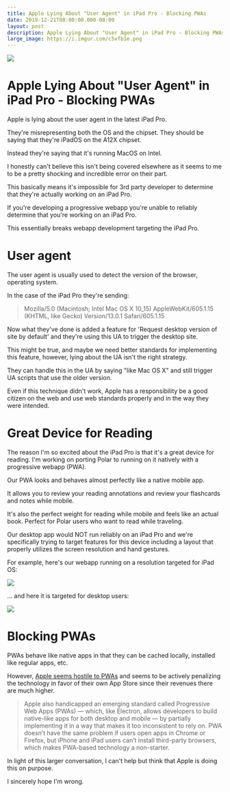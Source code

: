 ```yaml
---
title: Apple Lying About "User Agent" in iPad Pro - Blocking PWAs
date: 2019-12-21T08:00:00.000-08:00
layout: post
description: Apple Lying About "User Agent" in iPad Pro - Blocking PWAs and pretending they're MacOS
large_image: https://i.imgur.com/c5vfb1e.png
---
```


<div class="text-center"> 
<img class="img-fluid" src="https://i.imgur.com/c5vfb1e.png">
</div>

# Apple Lying About "User Agent" in iPad Pro - Blocking PWAs

Apple is lying about the user agent in the latest iPad Pro.

They're misrepresenting both the OS and the chipset.  They should be saying that they're iPadOS on the A12X chipset.

Instead they're saying that it's running MacOS on Intel.

I honestly can't believe this isn't being covered elsewhere as it seems to me to be a pretty shocking and incredible
error on their part.

This basically means it's impossible for 3rd party developer to determine that they're actually working on an iPad Pro.

If you're developing a progressive webapp you're unable to reliably determine that you're working on an iPad Pro.

This essentially breaks webapp development targeting the iPad Pro.

# User agent

The user agent is usually used to detect the version of the browser, operating system.

In the case of the iPad Pro they're sending:

> Mozilla/5.0 (Macintosh; Intel Mac OS X 10_15) AppleWebKit/605.1.15 (KHTML, like Gecko) Version/13.0.1 Safari/605.1.15

Now what they've done is added a feature for 'Request desktop version of site by default' and they're using this UA 
to trigger the desktop site.

This might be true, and maybe we need better standards for implementing this feature, however, lying about the UA isn't
the right strategy.

They can handle this in the UA by saying "like Mac OS X" and still trigger UA scripts that use the older version.

Even if this technique didn't work, Apple has a responsibility be a good citizen on the web and use web standards 
properly and in the way they were intended. 

# Great Device for Reading

The reason I'm so excited about the iPad Pro is that it's a great device for reading. I'm working on porting Polar to
running on it natively with a progressive webapp (PWA).

Our PWA looks and behaves almost perfectly like a native mobile app.  

It allows you to review your reading annotations and review your flashcards and notes while mobile.

It's also the perfect weight for reading while mobile and feels like an actual book.  Perfect for Polar users who want 
to read while traveling.

Our desktop app would NOT run reliably on an iPad Pro and we're specifically trying to target features for this device
including a layout that properly utilizes the screen resolution and hand gestures.

For example, here's our webapp running on a resolution targeted for iPad OS:

<div class="text-center mb-2"> 
<img class="img-fluid border border-secondary" src="https://i.imgur.com/ZVYUYCO.png">
</div>

... and here it is targeted for desktop users:

<div class="text-center"> 
<img class="img-fluid border border-secondary" src="https://i.imgur.com/nzwhXZG.png">
</div>

# Blocking PWAs

PWAs behave like native apps in that they can be cached locally, installed like regular apps, etc.

However, [Apple seems hostile to PWAs](https://onezero.medium.com/apple-is-trying-to-kill-web-technology-a274237c174d) and seems to be actively penalizing the technology in favor of their own App Store
since their revenues there are much higher.

> Apple also handicapped an emerging standard called Progressive Web Apps (PWAs) — which, like Electron, allows
developers to build native-like apps for both desktop and mobile — by partially implementing it in a way that makes it
too inconsistent to rely on. PWA doesn’t have the same problem if users open apps in Chrome or Firefox, but iPhone and
iPad users can’t install third-party browsers, which makes PWA-based technology a non-starter.

In light of this larger conversation, I can't help but think that Apple is doing this on purpose.

I sincerely hope I'm wrong.
